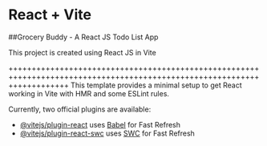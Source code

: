 # React + Vite

##Grocery Buddy - A React JS Todo List App

This project is created using React JS in Vite

+++++++++++++++++++++++++++++++++++++++++++++++++++++++++++++++++++++++++++++++++++++++++++++++++++++++++++++++++++++++++
This template provides a minimal setup to get React working in Vite with HMR and some ESLint rules.

Currently, two official plugins are available:

- [@vitejs/plugin-react](https://github.com/vitejs/vite-plugin-react/blob/main/packages/plugin-react/README.md) uses [Babel](https://babeljs.io/) for Fast Refresh
- [@vitejs/plugin-react-swc](https://github.com/vitejs/vite-plugin-react-swc) uses [SWC](https://swc.rs/) for Fast Refresh
